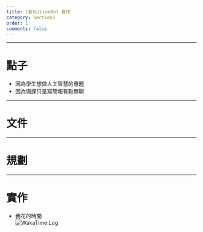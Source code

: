 ```yaml
---
title: (愛玩)LineBot 實作
category: Section3
order: 1
comments: false
---
```


---

# 點子

+ 因為學生想做人工智慧的專題
+ 因為備課只是寫簡報有點無聊

---

# 文件

---

# 規劃

---

# 實作

+ 我花的時間
  <br />![WakaTime Log](/icixin/images/lessons/section3-1.png)
